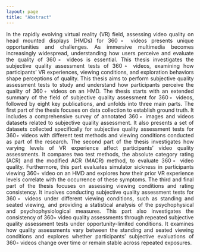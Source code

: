 ```yaml
---
layout: page
title: "Abstract"
---
```


<p style="text-align: justify">In the rapidly evolving virtual reality (VR) field, assessing video quality on head mounted displays (HMDs) for 360◦ videos presents unique opportunities and challenges. As immersive multimedia becomes increasingly widespread, understanding how users perceive and evaluate the quality of 360◦ videos is essential. This thesis investigates the subjective quality assessment tests of 360◦ videos, examining how participants’ VR experiences, viewing conditions, and exploration behaviors shape perceptions of quality. This thesis aims to perform subjective quality assessment tests to study and understand how participants perceive the quality of 360◦ videos on an HMD. The thesis starts with an extended summary of the field of subjective quality assessment for 360◦ videos, followed by eight key publications, and unfolds into three main parts. 
  The first part of the thesis focuses on data collection to establish ground truth. It includes a comprehensive survey of annotated 360◦ images and videos datasets related to subjective quality assessment. It also presents a set of datasets collected specifically for subjective quality assessment tests for 360◦ videos with different test methods and viewing conditions conducted as part of the research. The second part of the thesis investigates how varying levels of VR experience affect participants’ video quality assessments. It compares two test methods, the absolute category rating (ACR) and the modified ACR (MACR) method, to evaluate 360◦ video quality. Furthermore, this part evaluates simulator sickness in participants viewing 360◦ video on an HMD and explores how their prior VR experience levels correlate with the occurrence of these symptoms. The third and final part of the thesis focuses on assessing viewing conditions and rating consistency. It involves conducting subjective quality assessment tests for 360◦ videos under different viewing conditions, such as standing and seated viewing, and providing a statistical analysis of the psychophysical and psychophysiological measures. This part also investigates the consistency of 360◦ video quality assessments through repeated subjective quality assessment tests under opportunity-limited conditions. It examines how quality assessments vary between the standing and seated viewing conditions and explores whether participants’ subjective evaluations of 360◦ videos change over time or remain stable across repeated exposures. </p>
